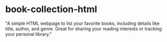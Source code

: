 # book-collection-html
"A simple HTML webpage to list your favorite books, including details like title, author, and genre. Great for sharing your reading interests or tracking your personal library."

